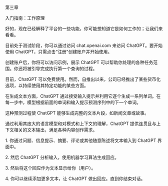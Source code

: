 第三章

入门指南：工作原理

好的，现在已经解释了平台的一些功能，你可能想知道它是如何工作的；让我们来看看。

目前处于测试阶段，你可以通过访问 chat.openai.com 来访问 ChatGPT。要开始使用 ChatGPT，只需点击“注册”创建账户并开始使用。

创建账户后，你将可以访问示例，展示 ChatGPT 可以帮助你处理的各种任务范围。你还将被引导完成执行第一个查询的过程。

目前，ChatGPT 可以免费使用。然而，自推出以来，公司已经推出了某些货币化选项，以持续使用其特定功能的某些方面。

在生成文本方面，ChatGPT 通过接受输入提示并利用它逐个生成一系列单词。在每一步中，模型根据前面的单词和输入提示预测序列中的下一个单词。

这种预测过程使 ChatGPT 能够生成完整的文本片段，如新闻文章或故事。

通过利用其庞大的语言模型和对模式和上下文的理解，ChatGPT 提供连贯且与上下文相关的文本输出，满足各种内容创作需求。

1\. 你通过问题、信息提示、摘要、评论或其他随意陈述将文本输入到 ChatGPT 界面中。

2\. 然后 ChatGPT 分析输入，使用机器学习算法生成回应。

3\. 然后将这个回应作为文本显示给你（用户）。

4\. 你可以继续添加更多文本，让 ChatGPT 做出回应。直到你结束对话。
